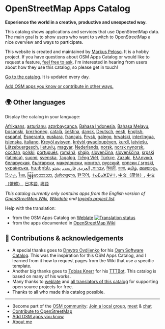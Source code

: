# OpenStreetMap Apps Catalog

**Experience the world in a creative, productive and unexpected way.**

This catalog shows applications and services that use OpenStreetMap data. The main goal is to show users who want to switch to OpenStreetMap a nice overview and ways to participate. 

This website is created and maintained by [Markus Peloso](https://zottelig.ch). It is a hobby project. If you have questions about OSM Apps Catalog or would like to request a feature, [feel free to ask](https://github.com/ToastHawaii/osm-apps-catalog/issues). I'm interested in hearing from users about how they use this catalog, so please get in touch!

[Go to the catalog](https://osm-apps.zottelig.ch). It is updated every day. 

[Add OSM apps you know or contribute in other ways.](https://wiki.openstreetmap.org/wiki/OSM_Apps_Catalog#How_to_document_a_new_software)

## 🌍 Other languages

Display the catalog in your language:

[Afrikaans](https://osm-apps.zottelig.ch/?lang=af),
[asturianu](https://osm-apps.zottelig.ch/?lang=ast),
[azərbaycanca](https://osm-apps.zottelig.ch/?lang=az),
[Bahasa Indonesia](https://osm-apps.zottelig.ch/?lang=id),
[Bahasa Melayu](https://osm-apps.zottelig.ch/?lang=ms),
[bosanski](https://osm-apps.zottelig.ch/?lang=bs),
[brezhoneg](https://osm-apps.zottelig.ch/?lang=br),
[català](https://osm-apps.zottelig.ch/?lang=ca),
[čeština](https://osm-apps.zottelig.ch/?lang=cs),
[dansk](https://osm-apps.zottelig.ch/?lang=da),
[Deutsch](https://osm-apps.zottelig.ch/?lang=de),
[eesti](https://osm-apps.zottelig.ch/?lang=et),
[English](https://osm-apps.zottelig.ch/?lang=en),
[español](https://osm-apps.zottelig.ch/?lang=es),
[Esperanto](https://osm-apps.zottelig.ch/?lang=eo),
[euskara](https://osm-apps.zottelig.ch/?lang=eu),
[français](https://osm-apps.zottelig.ch/?lang=fr),
[Frysk](https://osm-apps.zottelig.ch/?lang=fy),
[galego](https://osm-apps.zottelig.ch/?lang=gl),
[hrvatski](https://osm-apps.zottelig.ch/?lang=hr),
[interlingua](https://osm-apps.zottelig.ch/?lang=ia),
[íslenska](https://osm-apps.zottelig.ch/?lang=is),
[italiano](https://osm-apps.zottelig.ch/?lang=it),
[Kreyòl ayisyen](https://osm-apps.zottelig.ch/?lang=ht),
[kréyòl gwadloupéyen](https://osm-apps.zottelig.ch/?lang=gcf),
[kurdî](https://osm-apps.zottelig.ch/?lang=ku),
[latviešu](https://osm-apps.zottelig.ch/?lang=lv),
[Lëtzebuergesch](https://osm-apps.zottelig.ch/?lang=lb),
[lietuvių](https://osm-apps.zottelig.ch/?lang=lt),
[magyar](https://osm-apps.zottelig.ch/?lang=hu),
[Nederlands](https://osm-apps.zottelig.ch/?lang=nl),
[norsk](https://osm-apps.zottelig.ch/?lang=no),
[norsk nynorsk](https://osm-apps.zottelig.ch/?lang=nn),
[occitan](https://osm-apps.zottelig.ch/?lang=oc),
[polski](https://osm-apps.zottelig.ch/?lang=pl),
[português](https://osm-apps.zottelig.ch/?lang=pt),
[română](https://osm-apps.zottelig.ch/?lang=ro),
[shqip](https://osm-apps.zottelig.ch/?lang=sq),
[slovenčina](https://osm-apps.zottelig.ch/?lang=sk),
[slovenščina](https://osm-apps.zottelig.ch/?lang=sl),
[srpski (latinica)](https://osm-apps.zottelig.ch/?lang=sr-latn),
[suomi](https://osm-apps.zottelig.ch/?lang=fi),
[svenska](https://osm-apps.zottelig.ch/?lang=sv),
[Tagalog](https://osm-apps.zottelig.ch/?lang=tl),
[Tiếng Việt](https://osm-apps.zottelig.ch/?lang=vi),
[Türkçe](https://osm-apps.zottelig.ch/?lang=tr),
[Zazaki](https://osm-apps.zottelig.ch/?lang=diq),
[Ελληνικά](https://osm-apps.zottelig.ch/?lang=el),
[беларуская](https://osm-apps.zottelig.ch/?lang=be),
[български](https://osm-apps.zottelig.ch/?lang=bg),
[македонски](https://osm-apps.zottelig.ch/?lang=mk),
[монгол](https://osm-apps.zottelig.ch/?lang=mn),
[русский](https://osm-apps.zottelig.ch/?lang=ru),
[српски / srpski](https://osm-apps.zottelig.ch/?lang=sr),
[українська](https://osm-apps.zottelig.ch/?lang=uk),
[հայերեն](https://osm-apps.zottelig.ch/?lang=hy),
[עברית](https://osm-apps.zottelig.ch/?lang=he),
[العربية](https://osm-apps.zottelig.ch/?lang=ar),
[فارسی](https://osm-apps.zottelig.ch/?lang=fa),
[پښتو](https://osm-apps.zottelig.ch/?lang=ps),
[नेपाली](https://osm-apps.zottelig.ch/?lang=ne),
[বাংলা](https://osm-apps.zottelig.ch/?lang=bn),
[தமிழ்](https://osm-apps.zottelig.ch/?lang=ta),
[മലയാളം](https://osm-apps.zottelig.ch/?lang=ml),
[සිංහල](https://osm-apps.zottelig.ch/?lang=si),
[ไทย](https://osm-apps.zottelig.ch/?lang=th),
[မြန်မာဘာသာ](https://osm-apps.zottelig.ch/?lang=my),
[ქართული](https://osm-apps.zottelig.ch/?lang=ka),
[한국어](https://osm-apps.zottelig.ch/?lang=ko),
[ⵜⴰⵎⴰⵣⵉⵖⵜ](https://osm-apps.zottelig.ch/?lang=tzm),
[中文（简体）](https://osm-apps.zottelig.ch/?lang=zh-hans),
[中文（繁體）](https://osm-apps.zottelig.ch/?lang=zh-hant),
[日本語](https://osm-apps.zottelig.ch/?lang=ja),
[粵語](https://osm-apps.zottelig.ch/?lang=yue)

*This catalog currently only contains apps from the English version of [OpenStreetMap Wiki](https://wiki.openstreetmap.org/), [Wikidata](https://www.wikidata.org/) and [taginfo project list](https://taginfo.openstreetmap.org/projects).*

Help with the translation:

- from the OSM Apps Catalog on [Weblate](https://hosted.weblate.org/projects/osm-apps-catalog/osm-apps-catalog) <a href="https://hosted.weblate.org/engage/osm-apps-catalog/">
  <img src="https://hosted.weblate.org/widgets/osm-apps-catalog/-/svg-badge.svg" alt="Translation status" /></a>
- from the apps documented in [OpenStreetMap Wiki](https://wiki.openstreetmap.org/wiki/Wiki_Translation)

## 🙏 Contributions & acknowledgements

- A special thanks goes to [Dmytro Ovdiienko](https://sourceforge.net/u/ujos/profile/) for his [Osm Software Catalog](https://wiki.openstreetmap.org/wiki/Osm_Software_Catalog). This was the inspiration for this OSM Apps Catalog, and I learned from it how to request pages from the Wiki that use a specific template.
- Another big thanks goes to [Tobias Knerr](https://wiki.openstreetmap.org/wiki/User:Tordanik) for his [TTTBot](https://wiki.openstreetmap.org/wiki/User:TTTBot). This catalog is based on many of his works.
- Many thanks to [weblate](https://weblate.org/) and [all translators of this catalog](https://hosted.weblate.org/user/?q=%20contributes:osm-apps-catalog) for supporting open source projects for free.
- Thanks to all who made this catalog possible.

---

- Become part of the [OSM community](https://resultmaps.neis-one.org/oooc?layers=B&zoom=5&lat=47.6215&lon=7.5816&contributors=TTTTTT): [Join a local group](https://usergroups.openstreetmap.de/), [meet](https://osmcal.org/) & [chat](https://community.osm.be/)
- [Contribute to OpenStreetMap](https://wiki.openstreetmap.org/wiki/How_to_contribute)
- [Add OSM apps you know](https://wiki.openstreetmap.org/wiki/OSM_Apps_Catalog)
- [About me](https://wiki.openstreetmap.org/wiki/User:ToastHawaii)
